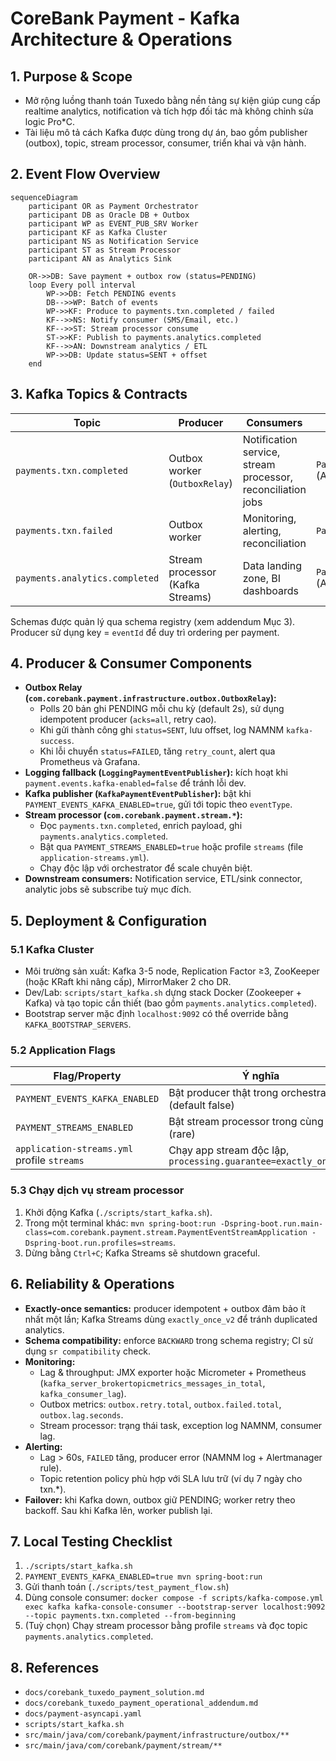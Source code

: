 # CoreBank Payment - Kafka Architecture & Operations

## 1. Purpose & Scope
- Mở rộng luồng thanh toán Tuxedo bằng nền tảng sự kiện giúp cung cấp realtime analytics, notification và tích hợp đối tác mà không chỉnh sửa logic Pro*C.
- Tài liệu mô tả cách Kafka được dùng trong dự án, bao gồm publisher (outbox), topic, stream processor, consumer, triển khai và vận hành.

## 2. Event Flow Overview
```mermaid
sequenceDiagram
    participant OR as Payment Orchestrator
    participant DB as Oracle DB + Outbox
    participant WP as EVENT_PUB_SRV Worker
    participant KF as Kafka Cluster
    participant NS as Notification Service
    participant ST as Stream Processor
    participant AN as Analytics Sink

    OR->>DB: Save payment + outbox row (status=PENDING)
    loop Every poll interval
        WP->>DB: Fetch PENDING events
        DB-->>WP: Batch of events
        WP->>KF: Produce to payments.txn.completed / failed
        KF-->>NS: Notify consumer (SMS/Email, etc.)
        KF-->>ST: Stream processor consume
        ST->>KF: Publish to payments.analytics.completed
        KF-->>AN: Downstream analytics / ETL
        WP->>DB: Update status=SENT + offset
    end
```

## 3. Kafka Topics & Contracts
| Topic | Producer | Consumers | Payload | Ghi chú |
|-------|----------|-----------|---------|---------|
| `payments.txn.completed` | Outbox worker (`OutboxRelay`) | Notification service, stream processor, reconciliation jobs | `PaymentEventPayload` (AsyncAPI) | Sự kiện giao dịch thành công |
| `payments.txn.failed` | Outbox worker | Monitoring, alerting, reconciliation | `PaymentEventPayload` | Sự kiện giao dịch thất bại |
| `payments.analytics.completed` | Stream processor (Kafka Streams) | Data landing zone, BI dashboards | `PaymentAnalyticsPayload` (AsyncAPI) | Sự kiện enrich thêm `processedAt`, `amountMinor` |

Schemas được quản lý qua schema registry (xem addendum Mục 3). Producer sử dụng key = `eventId` để duy trì ordering per payment.

## 4. Producer & Consumer Components
- **Outbox Relay (`com.corebank.payment.infrastructure.outbox.OutboxRelay`):**
  - Polls 20 bản ghi PENDING mỗi chu kỳ (default 2s), sử dụng idempotent producer (`acks=all`, retry cao).
  - Khi gửi thành công ghi `status=SENT`, lưu offset, log NAMNM `kafka-success`.
  - Khi lỗi chuyển `status=FAILED`, tăng `retry_count`, alert qua Prometheus và Grafana.
- **Logging fallback (`LoggingPaymentEventPublisher`):** kích hoạt khi `payment.events.kafka-enabled=false` để tránh lỗi dev.
- **Kafka publisher (`KafkaPaymentEventPublisher`):** bật khi `PAYMENT_EVENTS_KAFKA_ENABLED=true`, gửi tới topic theo `eventType`.
- **Stream processor (`com.corebank.payment.stream.*`):**
  - Đọc `payments.txn.completed`, enrich payload, ghi `payments.analytics.completed`.
  - Bật qua `PAYMENT_STREAMS_ENABLED=true` hoặc profile `streams` (file `application-streams.yml`).
  - Chạy độc lập với orchestrator để scale chuyên biệt.
- **Downstream consumers:** Notification service, ETL/sink connector, analytic jobs sẽ subscribe tuỳ mục đích.

## 5. Deployment & Configuration
### 5.1 Kafka Cluster
- Môi trường sản xuất: Kafka 3-5 node, Replication Factor ≥3, ZooKeeper (hoặc KRaft khi nâng cấp), MirrorMaker 2 cho DR.
- Dev/Lab: `scripts/start_kafka.sh` dựng stack Docker (Zookeeper + Kafka) và tạo topic cần thiết (bao gồm `payments.analytics.completed`).
- Bootstrap server mặc định `localhost:9092` có thể override bằng `KAFKA_BOOTSTRAP_SERVERS`.

### 5.2 Application Flags
| Flag/Property | Ý nghĩa |
|---------------|---------|
| `PAYMENT_EVENTS_KAFKA_ENABLED` | Bật producer thật trong orchestrator (default false) |
| `PAYMENT_STREAMS_ENABLED` | Bật stream processor trong cùng JVM (rare) |
| `application-streams.yml` profile `streams` | Chạy app stream độc lập, `processing.guarantee=exactly_once_v2` |

### 5.3 Chạy dịch vụ stream processor
1. Khởi động Kafka (`./scripts/start_kafka.sh`).
2. Trong một terminal khác: `mvn spring-boot:run -Dspring-boot.run.main-class=com.corebank.payment.stream.PaymentEventStreamApplication -Dspring-boot.run.profiles=streams`.
3. Dừng bằng `Ctrl+C`; Kafka Streams sẽ shutdown graceful.

## 6. Reliability & Operations
- **Exactly-once semantics:** producer idempotent + outbox đảm bảo ít nhất một lần; Kafka Streams dùng `exactly_once_v2` để tránh duplicated analytics.
- **Schema compatibility:** enforce `BACKWARD` trong schema registry; CI sử dụng `sr compatibility` check.
- **Monitoring:**
  - Lag & throughput: JMX exporter hoặc Micrometer + Prometheus (`kafka_server_brokertopicmetrics_messages_in_total`, `kafka_consumer_lag`).
  - Outbox metrics: `outbox.retry.total`, `outbox.failed.total`, `outbox.lag.seconds`.
  - Stream processor: trạng thái task, exception log NAMNM, consumer lag.
- **Alerting:**
  - Lag > 60s, `FAILED` tăng, producer error (NAMNM log + Alertmanager rule).
  - Topic retention policy phù hợp với SLA lưu trữ (ví dụ 7 ngày cho txn.*).
- **Failover:** khi Kafka down, outbox giữ PENDING; worker retry theo backoff. Sau khi Kafka lên, worker publish lại.

## 7. Local Testing Checklist
1. `./scripts/start_kafka.sh`
2. `PAYMENT_EVENTS_KAFKA_ENABLED=true mvn spring-boot:run`
3. Gửi thanh toán (`./scripts/test_payment_flow.sh`)
4. Dùng console consumer: `docker compose -f scripts/kafka-compose.yml exec kafka kafka-console-consumer --bootstrap-server localhost:9092 --topic payments.txn.completed --from-beginning`
5. (Tuỳ chọn) Chạy stream processor bằng profile `streams` và đọc topic `payments.analytics.completed`.

## 8. References
- `docs/corebank_tuxedo_payment_solution.md`
- `docs/corebank_tuxedo_payment_operational_addendum.md`
- `docs/payment-asyncapi.yaml`
- `scripts/start_kafka.sh`
- `src/main/java/com/corebank/payment/infrastructure/outbox/**`
- `src/main/java/com/corebank/payment/stream/**`
